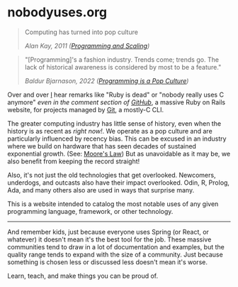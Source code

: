 # nobodyuses.org

> Computing has turned into pop culture
>
> _Alan Kay, 2011 ([Programming and Scaling][kay-2011])_

> "[Programming]'s a fashion industry. Trends come; trends go. The lack of
> historical awareness is considered by most to be a feature."
>
> _Baldur Bjarnason, 2022 ([Programming is a Pop Culture][baldur-2022])_
 
Over and over [I][bp] hear remarks like "Ruby is dead" or "nobody really uses C
anymore" _even in the comment section of [GitHub][gh]_, a massive Ruby on Rails
website, for projects managed by [Git][git], a mostly-C CLI.

The greater computing industry has little sense of history, even when the
history is as recent as _right now!_. We operate as a pop culture and are
particularly influenced by recency bias. This can be excused in an industry
where we build on hardware that has seen decades of sustained exponential
growth. (See: [Moore's Law][moore]) But as unavoidable as it may be, we also
benefit from keeping the record straight!

Also, it's not just the old technologies that get overlooked. Newcomers,
underdogs, and outcasts also have their impact overlooked. Odin, R, Prolog,
Ada, and many others also are used in ways that surprise many.

This is a website intended to catalog the most notable uses of any given
programming language, framework, or other technology.

---

And remember kids, just because everyone uses Spring (or React, or whatever) it
doesn't mean it's the best tool for the job. These massive communities tend to
draw in a lot of documentation and examples, but the quality range tends to
expand with the size of a community. Just because something is chosen less or
discussed less doesn't mean it's worse.

Learn, teach, and make things you can be proud of.



[baldur-2022]: https://baldurbjarnason.com/2022/programming-is-a-pop-culture/
[kay-2011]: https://www.youtube.com/watch?v=YyIQKBzIuBY

[bp]: https://github.com/booniepepper
[gh]: https://github.com/github
[git]: https://github.com/git/git
[moore]: https://en.wikipedia.org/wiki/Moore%27s_law
